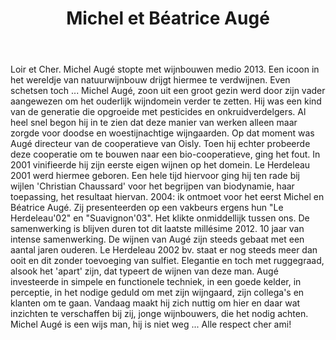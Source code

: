 ﻿---
title: Michel et Béatrice Augé
huis:  Domaine des Maisons Brûlées
dept:  Loir et Cher
regio: Touraine
photo: auge.jpg
layout: wijnhuis

wijnen:
    - naam:  L’Altérité’12
      ref:   Loi 1234
      app:   Vin de France
      type:  Petillant Naturel (sec)
      cep:   Cabernet sauvignon
      prijs: €14.50

    - naam:  Silènes’11
      ref:   Loi 1146
      app:   Vin de France
      type:  Blanc Sec
      cep:   Sauvignon blanc
      prijs: €13.35

    - naam:  Poussière de Lune’12
      ref:   Loi 12..
      app:   Vin de France
      type:  Blanc sec
      cep:   Sauvignon blanc
      prijs: €15.45

    - naam:  L’Eau g’aime’09
      ref:   Loi 09996
      app:   Vin de France
      type:  Rouge
      cep:   Pinot noir/Gamay
      prijs: €14.25
      opm:   De laatsten/Les dernières

    - naam:  L’Erèbe’10
      ref:   Loi 1081
      app:   Vin de France
      type:  Rouge
      cep:   Cabernet franc/Côt
      prijs: €12.45

    - naam:  L’Erèbe’11
      ref:   Loi 1165
      app:   Vin de France
      type:  Rouge
      cep:   Cabernet franc/Côt
      prijs: €12.45

    - naam:  L’Erèbe’12
      ref:   Loi 12..
      app:   Vin de France
      type:  Rouge
      cep:   Cabernet franc/Côt
      prijs: €12.45

    - naam:  Le Herdeleau’10
      ref:   Loi 1074 
      app:   Vin de France
      type:  Rouge 
      cep:   Pinot noir/Gamay 
      prijs: €12.45 

    - naam:  L’Art de l’Eau’11
      ref:   Loi 1164
      app:   Vin de France
      type:  Rouge 
      cep:   Pinot noir/Gamay/Pineau d'Aunis 
      prijs: €12.95 

    - naam:  L’Art de l’Eau’12
      ref:   Loi 12.. 
      app:   Vin de France
      type:  Rouge 
      cep:   Pinot noir/Gamay/Pineau d'Aunis 
      prijs: €12.95 

    - naam:  Noire’10
      ref:   Loi 10-- 
      app:   Vin de France
      type:  Rouge 
      cep:   Pinot noir/Gamay/Pineau d’Aunis/Cabernet franc/Côt 
      prijs: €15.45 

    - naam:  30 Lunes’04 magnum
      ref:   Loi 0424 
      app:   Vin de France
      type:  Moelleux 
      cep:   Sauvignon blanc 
      prijs: €55.30 

    - naam:  Sous Voile’05 (37,50cl)
      ref:   Loi 0577 
      app:   Vin de France
      type:  Blanc oxidatif 
      cep:   Sauvignon blanc 
      prijs: €14.50 

    - naam:  Sous Voile’03 (37,50cl)
      ref:   Loi 0308
      app:   Vin de France
      type:  Blanc oxidatif 
      cep:   Sauvignon blanc 
      prijs: €14.50 

---
Loir et Cher. Michel Augé stopte met wijnbouwen medio 2013. Een icoon in het wereldje van natuurwijnbouw drijgt hiermee te verdwijnen. Even schetsen toch ... Michel Augé, zoon uit een groot gezin werd door zijn vader aangewezen om het ouderlijk wijndomein verder te zetten. Hij was een kind van de generatie die opgroeide met pesticides en onkruidverdelgers. Al heel snel begon hij in te zien dat deze manier van werken alleen maar zorgde voor doodse en woestijnachtige wijngaarden. Op dat moment was Augé directeur van de cooperatieve van Oisly. Toen hij echter probeerde deze cooperatie om te bouwen naar een bio-cooperatieve, ging het fout. In 2001 vinifieerde hij zijn eerste eigen wijnen op het domein. Le Herdeleau 2001 werd hiermee geboren. Een hele tijd hiervoor ging hij ten rade bij wijlen 'Christian Chaussard' voor het begrijpen van biodynamie, haar toepassing, het resultaat hiervan. 2004: ik ontmoet voor het eerst Michel en Béatrice Augé. Zij presenteerden op een vakbeurs ergens hun "Le Herdeleau'02" en "Suavignon'03". Het klikte onmiddellijk tussen ons. De samenwerking is blijven duren tot dit laatste millésime 2012. 10 jaar van intense samenwerking. De wijnen van Augé zijn steeds gebaat met een aantal jaren ouderen. Le Herdeleau 2002 bv. staat er nog steeds meer dan ooit en dit zonder toevoeging van sulfiet. Elegantie en toch met ruggegraad, alsook het 'apart' zijn, dat typeert de wijnen van deze man. Augé investeerde in simpele en functionele techniek, in een goede kelder, in perceptie, in het nodige geduld om met zijn wijngaard, zijn collega's en klanten om te gaan. Vandaag maakt hij zich nuttig om hier en daar wat inzichten te verschaffen bij zij, jonge wijnbouwers, die het nodig achten. Michel Augé is een wijs man, hij is niet weg ... Alle respect cher ami!   
